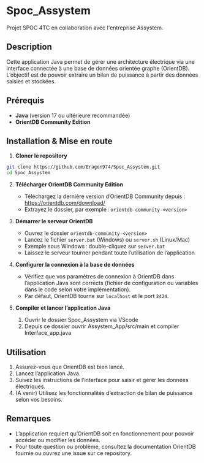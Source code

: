 # Spoc_Assystem

Projet SPOC 4TC en collaboration avec l'entreprise Assystem.

## Description

Cette application Java permet de gérer une architecture électrique via une interface connectée à une base de données orientée graphe (OrientDB). L’objectif est de pouvoir extraire un bilan de puissance à partir des données saisies et stockées.

## Prérequis

- **Java** (version 17 ou ultérieure recommandée)
- **OrientDB Community Edition**

## Installation & Mise en route

1. **Cloner le repository**

```bash
git clone https://github.com/Eragon974/Spoc_Assystem.git
cd Spoc_Assystem
```

2. **Télécharger OrientDB Community Edition**

   - Téléchargez la dernière version d’OrientDB Community depuis : https://orientdb.com/download/
   - Extrayez le dossier, par exemple : `orientdb-community-<version>`

3. **Démarrer le serveur OrientDB**

   - Ouvrez le dossier `orientdb-community-<version>`
   - Lancez le fichier `server.bat` (Windows) ou `server.sh` (Linux/Mac)
   - Exemple sous Windows : double-cliquez sur `server.bat`
   - Laissez le serveur tourner pendant toute l’utilisation de l’application

4. **Configurer la connexion à la base de données**

   - Vérifiez que vos paramètres de connexion à OrientDB dans l’application Java sont corrects (fichier de configuration ou variables dans le code selon votre implémentation).
   - Par défaut, OrientDB tourne sur `localhost` et le port `2424`.

5. **Compiler et lancer l’application Java**

   1. Ouvrir le dossier Spoc_Assystem via VScode
   2. Depuis ce dossier ouvrir Assystem_App/src/main et compiler Interface_app.java

## Utilisation

1. Assurez-vous que OrientDB est bien lancé.
2. Lancez l’application Java.
3. Suivez les instructions de l’interface pour saisir et gérer les données électriques.
4. (A venir) Utilisez les fonctionnalités d’extraction de bilan de puissance selon vos besoins.

## Remarques

- L’application requiert qu’OrientDB soit en fonctionnement pour pouvoir accéder ou modifier les données.
- Pour toute question ou problème, consultez la documentation OrientDB fournie ou ouvrez une issue sur ce repository.
